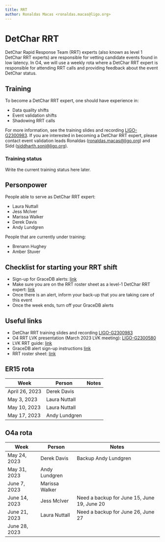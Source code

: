 ```yaml
---
title: RRT
author: Ronaldas Macas <ronaldas.macas@ligo.org>
---
```


# DetChar RRT

DetChar Rapid Response Team (RRT) experts (also known as level 1 DetChar RRT experts) are responsible for vetting candidate events found in low latency.
In O4, we will use a weekly rota where a DetChar RRT expert is responsible for attending RRT calls and providing feedback about the event DetChar status.


## Training

To become a DetChar RRT expert, one should have experience in:

- Data quality shifts
- Event validation shifts
- Shadowing RRT calls

For more information, see the training slides and recording [LIGO-G2300983](https://dcc.ligo.org/G2300983). If you are interested in becoming a DetChar RRT expert, please contact event validation leads Ronaldas ([ronaldas.macas@ligo.org](mailto:ronaldas.macas@ligo.org)) and Sidd ([siddharth.soni@ligo.org](mailto:siddharth.soni@ligo.org)). 

### Training status

Write the current training status here later.

## Personpower

People able to serve as DetChar RRT expert:

- Laura Nuttall 
- Jess McIver
- Marissa Walker
- Derek Davis
- Andy Lundgren

People that are currently under training:

- Brenann Hughey
- Amber Stuver

## Checklist for starting your RRT shift

- Sign-up for GraceDB alerts: [link](https://emfollow.docs.ligo.org/followup-advocate-guide/preparation.html#a-sign-up-for-gracedb-alerts)
- Make sure you are on the RRT roster sheet as a level-1 DetChar RRT expert: [link](https://drive.google.com/drive/u/0/folders/1LgncDpMSn7zDKq0Bu9TFMKBu7WKOddY3)
- Once there is an alert, inform your back-up that you are taking care of this event 
- Once the week ends, turn off your GraceDB alerts

## Useful links

- DetChar RRT training slides and recording [LIGO-G2300983](https://dcc.ligo.org/G2300983)
- O4 RRT LVK presentation (March 2023 LVK meeting): [LIGO-G2300580](https://dcc.ligo.org/LIGO-G2300580)
- LVK RRT guide: [link](https://emfollow.docs.ligo.org/followup-advocate-guide/index.html)
- GraceDB alert sign-up instructions [link](https://emfollow.docs.ligo.org/followup-advocate-guide/preparation.html#a-sign-up-for-gracedb-alerts)
- RRT roster sheet: [link](https://drive.google.com/drive/u/0/folders/1LgncDpMSn7zDKq0Bu9TFMKBu7WKOddY3)

## ER15 rota

| Week           | Person        | Notes |
|----------------|---------------|-------|
| April 26, 2023 | Derek Davis   |       |
| May 3, 2023    | Laura Nuttall |       |
| May 10, 2023   | Laura Nuttall |       |
| May 17, 2023   | Andy Lundgren |       |

## O4a rota

| Week           | Person        | Notes |
|----------------|---------------|-------|
| May 24, 2023   | Derek Davis   | Backup Andy Lundgren |
| May 31, 2023   | Andy Lundgren |       |
| June 7, 2023   | Marissa Walker|       |
| June 14, 2023  | Jess McIver   | Need a backup for June 15, June 19, June 20 |
| June 21, 2023  | Laura Nuttall | Need a backup for June 26, June 27 |
| June 28, 2023  |               |       |


